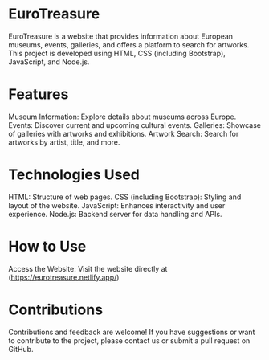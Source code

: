 # EuroTreasure
EuroTreasure is a website that provides information about European museums, events, galleries, and offers a platform to search for artworks. This project is developed using HTML, CSS (including Bootstrap), JavaScript, and Node.js.

# Features
Museum Information: Explore details about museums across Europe.
Events: Discover current and upcoming cultural events.
Galleries: Showcase of galleries with artworks and exhibitions.
Artwork Search: Search for artworks by artist, title, and more.
# Technologies Used
HTML: Structure of web pages.
CSS (including Bootstrap): Styling and layout of the website.
JavaScript: Enhances interactivity and user experience.
Node.js: Backend server for data handling and APIs.
# How to Use
Access the Website:
Visit the website directly at (https://eurotreasure.netlify.app/)
# Contributions
Contributions and feedback are welcome! If you have suggestions or want to contribute to the project, please contact us or submit a pull request on GitHub.
